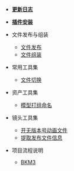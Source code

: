 * [**更新日志**](/outsource/maya/update.md)

* [**插件安装**](/outsource/README.md)

* 文件发布与组装
  * [文件发布](/outsource/maya/publish_file.md)
  * [文件组装](/outsource/maya/receive_file.md)

* 常用工具集
  * [文件切换](/outsource/maya/tool/utility/switch_file.md)
  
* 资产工具集
  * [模型打组命名](/outsource/maya/tool/modeling/model_group.md)

* 镜头工具集
  * [开无版本号动画文件](/outsource/maya/tool/animation/no_version_file.md)
  * [提取发布文件信息](/outsource/maya/tool/utility/extract_property.md)

* 项目流程说明
  * [BKM3](/outsource/maya/project/BKM3/pipeline_BKM3.md)
